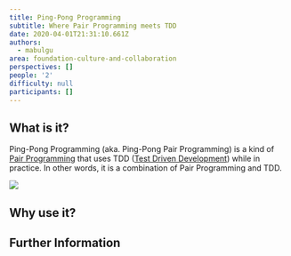 ```yaml
---
title: Ping-Pong Programming
subtitle: Where Pair Programming meets TDD
date: 2020-04-01T21:31:10.661Z
authors:
  - mabulgu
area: foundation-culture-and-collaboration
perspectives: []
people: '2'
difficulty: null
participants: []
---
```

## What is it?

Ping-Pong Programming (aka. Ping-Pong Pair Programming) is a kind of [Pair Programming](https://openpracticelibrary.com/practice/pair-programming/) that uses TDD ([Test Driven Development](https://openpracticelibrary.com/practice/test-driven-development/)) while in practice. In other words, it is a combination of Pair Programming and TDD.

![](/images/ping-pong-programming.png)

## Why use it?

## Further Information